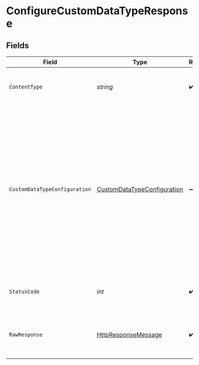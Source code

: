 # ConfigureCustomDataTypeResponse


## Fields

| Field                                                                                                                                                                                                                                                                                                                                                                                                                  | Type                                                                                                                                                                                                                                                                                                                                                                                                                   | Required                                                                                                                                                                                                                                                                                                                                                                                                               | Description                                                                                                                                                                                                                                                                                                                                                                                                            | Example                                                                                                                                                                                                                                                                                                                                                                                                                |
| ---------------------------------------------------------------------------------------------------------------------------------------------------------------------------------------------------------------------------------------------------------------------------------------------------------------------------------------------------------------------------------------------------------------------- | ---------------------------------------------------------------------------------------------------------------------------------------------------------------------------------------------------------------------------------------------------------------------------------------------------------------------------------------------------------------------------------------------------------------------- | ---------------------------------------------------------------------------------------------------------------------------------------------------------------------------------------------------------------------------------------------------------------------------------------------------------------------------------------------------------------------------------------------------------------------- | ---------------------------------------------------------------------------------------------------------------------------------------------------------------------------------------------------------------------------------------------------------------------------------------------------------------------------------------------------------------------------------------------------------------------- | ---------------------------------------------------------------------------------------------------------------------------------------------------------------------------------------------------------------------------------------------------------------------------------------------------------------------------------------------------------------------------------------------------------------------- |
| `ContentType`                                                                                                                                                                                                                                                                                                                                                                                                          | *string*                                                                                                                                                                                                                                                                                                                                                                                                               | :heavy_check_mark:                                                                                                                                                                                                                                                                                                                                                                                                     | HTTP response content type for this operation                                                                                                                                                                                                                                                                                                                                                                          |                                                                                                                                                                                                                                                                                                                                                                                                                        |
| `CustomDataTypeConfiguration`                                                                                                                                                                                                                                                                                                                                                                                          | [CustomDataTypeConfiguration](../../Models/Shared/CustomDataTypeConfiguration.md)                                                                                                                                                                                                                                                                                                                                      | :heavy_minus_sign:                                                                                                                                                                                                                                                                                                                                                                                                     | OK                                                                                                                                                                                                                                                                                                                                                                                                                     | {<br/>"dataSource": "api/purchaseOrders?$filter=currencyCode eq 'NOK'",<br/>"requiredData": {<br/>"currencyCode": "$[*].currencyCode",<br/>"id": "$[*].id",<br/>"number": "$[*].number",<br/>"orderDate": "$[*].orderDate",<br/>"totalAmountExcludingTax": "$[*].totalAmountExcludingTax",<br/>"totalTaxAmount": "$[*].totalTaxAmount",<br/>"vendorName": "$[*].number"<br/>},<br/>"keyBy": [<br/>"$[*].id"<br/>],<br/>"sourceModifiedDate": [<br/>"$[*].lastModifiedDateTime"<br/>]<br/>} |
| `StatusCode`                                                                                                                                                                                                                                                                                                                                                                                                           | *int*                                                                                                                                                                                                                                                                                                                                                                                                                  | :heavy_check_mark:                                                                                                                                                                                                                                                                                                                                                                                                     | HTTP response status code for this operation                                                                                                                                                                                                                                                                                                                                                                           |                                                                                                                                                                                                                                                                                                                                                                                                                        |
| `RawResponse`                                                                                                                                                                                                                                                                                                                                                                                                          | [HttpResponseMessage](https://learn.microsoft.com/en-us/dotnet/api/system.net.http.httpresponsemessage?view=net-5.0)                                                                                                                                                                                                                                                                                                   | :heavy_check_mark:                                                                                                                                                                                                                                                                                                                                                                                                     | Raw HTTP response; suitable for custom response parsing                                                                                                                                                                                                                                                                                                                                                                |                                                                                                                                                                                                                                                                                                                                                                                                                        |